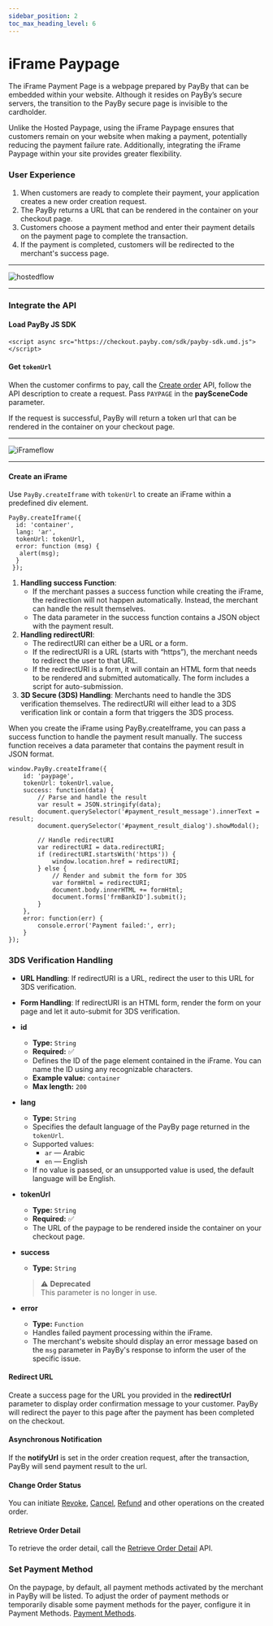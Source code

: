 ```yaml
---
sidebar_position: 2
toc_max_heading_level: 6
---
```


# iFrame Paypage

The iFrame Payment Page is a webpage prepared by PayBy that can be embedded within your website. Although it resides on PayBy’s secure servers, the transition to the PayBy secure page is invisible to the cardholder. 

Unlike the Hosted Paypage, using the iFrame Paypage ensures that customers remain on your website when making a payment, potentially reducing the payment failure rate. Additionally, integrating the iFrame Paypage within your site provides greater flexibility.

### User Experience

1. When customers are ready to complete their payment, your application creates a new order creation request.
2. The PayBy returns a URL that can be rendered in the container on your checkout page.
3. Customers choose a payment method and enter their payment details on the payment page to complete the transaction.
4. If the payment is completed, customers will be redirected to the merchant's success page.

---

![hostedflow](../pic/card-ue-iframe.png)

---


### Integrate the API

#### Load PayBy JS SDK

```
<script async src="https://checkout.payby.com/sdk/payby-sdk.umd.js"></script>
```

#### Get `tokenUrl`

When the customer confirms to pay, call the [Create order](/docs/createorder) API, follow the API description to create a request. Pass `PAYPAGE` in the **paySceneCode** parameter.

If the request is successful, PayBy will return a token url that can be rendered in the container on your checkout page.

---

![iFrameflow](../pic/iframe.png)

---

#### Create an iFrame

Use `PayBy.createIframe` with `tokenUrl` to create an iFrame within a predefined div element.

```
PayBy.createIframe({
  id: 'container',
  lang: 'ar',
  tokenUrl: tokenUrl,
  error: function (msg) {
   alert(msg); 
  }
 });
```

1. **Handling success Function**:
	- If the merchant passes a success function while creating the iFrame, the redirection will not happen automatically. Instead, the merchant can handle the result themselves.
	- The data parameter in the success function contains a JSON object with the payment result.
2. **Handling redirectURI**:
	- The redirectURI can either be a URL or a form.
	- If the redirectURI is a URL (starts with “https”), the merchant needs to redirect the user to that URL.
	- If the redirectURI is a form, it will contain an HTML form that needs to be rendered and submitted automatically. 	The form includes a script for auto-submission.
3. **3D Secure (3DS) Handling**: Merchants need to handle the 3DS verification themselves. The redirectURI will either lead to a 3DS verification link or contain a form that triggers the 3DS process.

When you create the iFrame using PayBy.createIframe, you can pass a success function to handle the payment result manually. The success function receives a data parameter that contains the payment result in JSON format.

```
window.PayBy.createIframe({
    id: 'paypage',
    tokenUrl: tokenUrl.value,
    success: function(data) {
        // Parse and handle the result
        var result = JSON.stringify(data);
        document.querySelector('#payment_result_message').innerText = result;
        document.querySelector('#payment_result_dialog').showModal();

        // Handle redirectURI
        var redirectURI = data.redirectURI;
        if (redirectURI.startsWith('https')) {
            window.location.href = redirectURI;
        } else {
            // Render and submit the form for 3DS
            var formHtml = redirectURI;
            document.body.innerHTML += formHtml;
            document.forms['frmBankID'].submit();
        }
    },
    error: function(err) {
        console.error('Payment failed:', err);
    }
});

```

### 3DS Verification Handling

- **URL Handling**: If redirectURI is a URL, redirect the user to this URL for 3DS verification.
- **Form Handling**: If redirectURI is an HTML form, render the form on your page and let it auto-submit for 3DS verification.

- **id**  
  - **Type:** `String`  
  - **Required:** ✅  
  - Defines the ID of the page element contained in the iFrame. You can name the ID using any recognizable characters.  
  - **Example value:** `container`  
  - **Max length:** `200`

- **lang**  
  - **Type:** `String`  
  - Specifies the default language of the PayBy page returned in the `tokenUrl`.  
  - Supported values:  
    - `ar` — Arabic  
    - `en` — English  
  - If no value is passed, or an unsupported value is used, the default language will be English.

- **tokenUrl**  
  - **Type:** `String`  
  - **Required:** ✅  
  - The URL of the paypage to be rendered inside the container on your checkout page.

- **success**  
  - **Type:** `String`  
  >  ⚠️ **Deprecated**  
    This parameter is no longer in use.

- **error**  
  - **Type:** `Function`  
  - Handles failed payment processing within the iFrame.  
  - The merchant's website should display an error message based on the `msg` parameter in PayBy's response to inform the user of the specific issue.

#### Redirect URL

Create a success page for the URL you provided in the **redirectUrl**  parameter to display order confirmation message to your customer. PayBy will redirect the payer to this page after the payment has been completed on the checkout.

#### Asynchronous Notification

If the **notifyUrl** is set in the order creation request, after the transaction, PayBy will send payment result to the url.

#### Change Order Status

You can initiate [Revoke](/docs/revoke), [Cancel](/docs/cancel), [Refund](/docs/refund) and other operations on the created order.

#### Retrieve Order Detail

To retrieve the order detail, call the [Retrieve Order Detail](/docs/retrieveorderdetail) API.

### Set Payment Method

On the paypage, by default, all payment methods activated by the merchant in PayBy will be listed. To adjust the order of payment methods or temporarily disable some payment methods for the payer, configure it in Payment Methods. [Payment Methods](https://b.payby.com/payment-methods).
